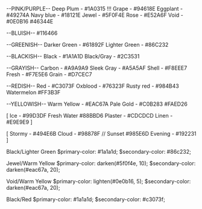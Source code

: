 --PINK/PURPLE--
Deep Plum - #1A0315 !!!
Grape - #94618E
Eggplant - #49274A
Navy blue - #18121E
Jewel - #5F0F4E
Rose - #E52A6F
Void - #0E0B16
#46344E

--BLUISH--
#116466

--GREENISH--
Darker Green - #61892F
Lighter Green - #86C232

--BLACKISH--
Black - #1A1A1D
Black/Gray - #2C3531

--GRAYISH--
Carbon - #A9A9A9
Sleek Gray - #A5A5AF
Shell -  #F8EEE7
Fresh - #F7E5E6
Grain - #D7CEC7


--REDISH--
Red - #C3073F
Oxblood - #76323F
Rusty red - #984B43
Watermelon #FF3B3F

--YELLOWISH--
Warm Yellow - #EAC67A
Pale Gold - #C0B283
#FAED26

[
Ice - #99D3DF
Fresh Water #88BBD6
Plaster - #CDCDCD
Linen - #E9E9E9
]

[
Stormy - #494E6B
Cloud - #98878F
// Sunset #985E6D
Evening - #192231
]

Black/Lighter Green
$primary-color: #1a1a1d;
$secondary-color: #86c232;

Jewel/Warm Yellow
$primary-color: darken(#5f0f4e, 10);
$secondary-color: darken(#eac67a, 20);

Void/Warm Yellow
$primary-color: lighten(#0e0b16, 5);
$secondary-color: darken(#eac67a, 20);

Black/Red
$primary-color: #1a1a1d;
$secondary-color: #c3073f;
